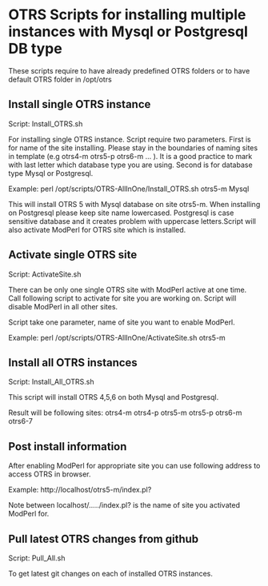 OTRS Scripts for installing multiple instances with Mysql or Postgresql DB type
===============================================================================

These scripts require to have already predefined OTRS folders or to have default OTRS folder in /opt/otrs

Install single OTRS instance
----------------------------

Script: Install_OTRS.sh

For installing single OTRS instance. Script require two parameters. First is for name of the site installing.
Please stay in the boundaries of naming sites in template (e.g otrs4-m otrs5-p otrs6-m ... ). It is a good practice to mark with last letter which 
database type you are using.
Second is for database type Mysql or Postgresql.


Example:
	perl /opt/scripts/OTRS-AllInOne/Install_OTRS.sh otrs5-m Mysql


This will install OTRS 5 with Mysql database on site otrs5-m. When installing on Postgresql please keep site name
lowercased. Postgresql is case sensitive database and it creates problem with uppercase letters.Script will also activate ModPerl for 
OTRS site which is installed.


Activate single OTRS site
-------------------------

Script: ActivateSite.sh

There can be only one single OTRS site with ModPerl active at one time. Call following script to activate for site
you are working on. Script will disable ModPerl in all other sites.

Script take one parameter, name of site you want to enable ModPerl.


Example:
	perl /opt/scripts/OTRS-AllInOne/ActivateSite.sh otrs5-m


Install all OTRS instances
--------------------------

Script: Install_All_OTRS.sh

This script will install OTRS 4,5,6 on both Mysql and Postgresql.

Result will be following sites:
	otrs4-m
	otrs4-p
	otrs5-m
	otrs5-p
	otrs6-m
	otrs6-7


Post install information
------------------------

After enabling ModPerl for appropriate site you can use following address to access OTRS in browser.

Example: http://localhost/otrs5-m/index.pl?

Note between localhost/...../index.pl? is the name of site you activated ModPerl for.


Pull latest OTRS changes from github
---------------------------------------

Script: Pull_All.sh 

To get latest git changes on each of installed OTRS instances.
